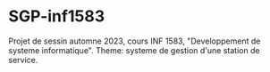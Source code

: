 # SGP-inf1583
Projet de sessin automne 2023, cours INF 1583, "Developpement de systeme informatique".
Theme: systeme de gestion d'une station de service.
